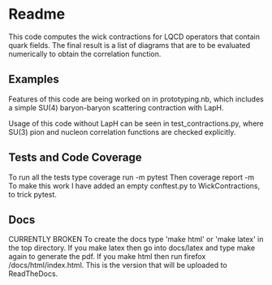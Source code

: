 # Readme

This code computes the wick contractions for LQCD operators that contain
quark fields.  The final result is a list of diagrams that are to be 
evaluated numerically to obtain the correlation function.


## Examples
Features of this code are being worked on in prototyping.nb, which includes a
simple SU(4) baryon-baryon scattering contraction with LapH.

Usage of this code without LapH can be seen in test_contractions.py, where SU(3)
pion and nucleon correlation functions are checked explicitly.

## Tests and Code Coverage

To run all the tests type
    coverage run -m pytest
Then
    coverage report -m  
To make this work I have added an empty conftest.py to WickContractions, to trick pytest.

## Docs
CURRENTLY BROKEN
To create the docs type 'make html' or 'make latex' in the top directory.
If you make latex then go into docs/latex and type make again to generate the pdf.
If you make html then run firefox /docs/html/index.html.  This is the version
that will be uploaded to ReadTheDocs.
